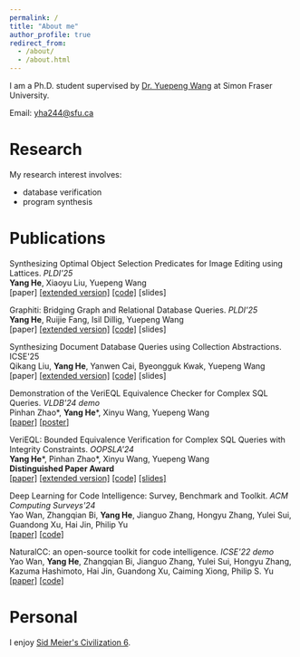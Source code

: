 ```yaml
---
permalink: /
title: "About me"
author_profile: true
redirect_from: 
  - /about/
  - /about.html
---
```

I am a Ph.D. student supervised by [Dr. Yuepeng Wang](https://www.cs.sfu.ca/~yuepeng/) at Simon Fraser University.

Email: yha244@sfu.ca

Research
============

My research interest involves:
- database verification
- program synthesis


Publications
============

Synthesizing Optimal Object Selection Predicates for Image Editing using Lattices. *PLDI'25* <br>
**Yang He**, Xiaoyu Liu, Yuepeng Wang <br>
[paper] [[extended version]](https://arxiv.org/pdf/2504.03155) [[code]](https://github.com/simpl-group/ManiRender-artifact-evaluation) [slides]

Graphiti: Bridging Graph and Relational Database Queries. *PLDI'25* <br>
**Yang He**, Ruijie Fang, Isil Dillig, Yuepeng Wang <br>
[paper] [[extended version]](https://arxiv.org/pdf/2504.03182) [[code]](https://github.com/simpl-group/Graphiti-artifact-evaluation) [slides]

Synthesizing Document Database Queries using Collection Abstractions. ICSE'25 <br>
Qikang Liu, **Yang He**, Yanwen Cai, Byeongguk Kwak, Yuepeng Wang <br>
[paper] [[extended version]](https://arxiv.org/pdf/2412.06102) [[code]](https://github.com/simpl-group/nosdaq) [slides]

Demonstration of the VeriEQL Equivalence Checker for Complex SQL Queries. *VLDB'24 demo* <br>
Pinhan Zhao\*, **Yang He**\*, Xinyu Wang, Yuepeng Wang <br>
[[paper]](https://dl.acm.org/doi/10.14778/3685800.3685894) [[poster]](assets/files/VLDB_onsite.pptx)

VeriEQL: Bounded Equivalence Verification for Complex SQL Queries with Integrity Constraints. *OOPSLA'24* <br>
**Yang He**\*, Pinhan Zhao\*, Xinyu Wang, Yuepeng Wang <br>
**Distinguished Paper Award** <br>
[[paper]](https://dl.acm.org/doi/10.1145/3649849) [[extended version]](https://arxiv.org/pdf/2403.03193) [[code]](https://github.com/VeriEQL/VeriEQL) [[slides]](assets/files/VeriEQL_OOPSLA24.key) <br>

Deep Learning for Code Intelligence: Survey, Benchmark and Toolkit. *ACM Computing Surveys'24* <br>
Yao Wan, Zhangqian Bi, **Yang He**, Jianguo Zhang, Hongyu Zhang, Yulei Sui, Guandong Xu, Hai Jin, Philip Yu <br>
[[paper]](https://dl.acm.org/doi/10.1145/3664597) [[code]](https://github.com/CGCL-codes/naturalcc) <br>

NaturalCC: an open-source toolkit for code intelligence. *ICSE'22 demo* <br>
Yao Wan, **Yang He**, Zhangqian Bi, Jianguo Zhang, Yulei Sui, Hongyu Zhang, Kazuma Hashimoto, Hai Jin, Guandong Xu, Caiming Xiong, Philip S. Yu  <br>
[[paper]](https://dl.acm.org/doi/abs/10.1145/3510454.3516863) [[code]](https://github.com/CGCL-codes/naturalcc) <br>


Personal
============

I enjoy [Sid Meier's Civilization 6](https://store.steampowered.com/app/289070/Sid_Meiers_Civilization_VI/).